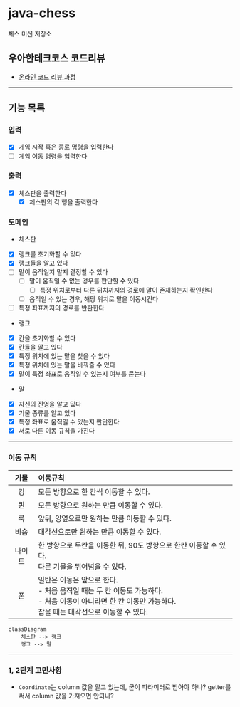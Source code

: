 # java-chess

체스 미션 저장소

## 우아한테크코스 코드리뷰

- [온라인 코드 리뷰 과정](https://github.com/woowacourse/woowacourse-docs/blob/master/maincourse/README.md)

---
## 기능 목록

### 입력
- [x] 게임 시작 혹은 종료 명령을 입력한다
- [ ] 게임 이동 명령을 입력한다

### 출력
- [x] 체스판을 출력한다
  - [x] 체스판의 각 행을 출력한다

### 도메인

- 체스판
- [x] 랭크를 초기화할 수 있다
- [x] 랭크들을 알고 있다
- [ ] 말이 움직일지 말지 결정할 수 있다
  - [ ] 말이 움직일 수 없는 경우를 판단할 수 있다
    - [ ] 특정 위치로부터 다른 위치까지의 경로에 말이 존재하는지 확인한다
  - [ ] 움직일 수 있는 경우, 해당 위치로 말을 이동시킨다
- [ ] 특정 좌표까지의 경로를 반환한다

- 랭크
- [x] 칸을 초기화할 수 있다
- [x] 칸들을 알고 있다
- [x] 특정 위치에 있는 말을 찾을 수 있다
- [x] 특정 위치에 있는 말을 바꿔줄 수 있다
- [x] 말이 특정 좌표로 움직일 수 있는지 여부를 묻는다

- 말
- [x] 자신의 진영을 알고 있다
- [x] 기물 종류를 알고 있다
- [x] 특정 좌표로 움직일 수 있는지 판단한다
- [x] 서로 다른 이동 규칙을 가진다
  
---

### 이동 규칙
|  기물   | 이동규칙                                                                                |
|:-----:|:------------------------------------------------------------------------------------|
|킹| 모든 방향으로 한 칸씩 이동할 수 있다.                                                              |
|퀸| 모든 방향으로 원하는 만큼 이동할 수 있다.                                                            |
|룩| 앞뒤, 양옆으로만 원하는 만큼 이동할 수 있다.                                                          |
|비숍| 대각선으로만 원하는 만큼 이동할 수 있다.                                                             |
|나이트| 한 방향으로 두칸을 이동한 뒤, 90도 방향으로 한칸 이동할 수 있다.<br/>다른 기물을 뛰어넘을 수 있다.                       |
|폰| 일반은 이동은 앞으로 한다.<br/>- 처음 움직일 때는 두 칸 이동도 가능하다.<br/>- 처음 이동이 아니라면 한 칸 이동만 가능하다.<br/> 잡을 때는 대각선으로 이동할 수 있다. |

```mermaid
classDiagram
    체스판 --> 랭크
    랭크 --> 말
```


---
### 1, 2단계 고민사항
- `Coordinate`는 column 값을 알고 있는데, 굳이 파라미터로 받아야 하나? getter를 써서 column 값을 가져오면 안되나?
